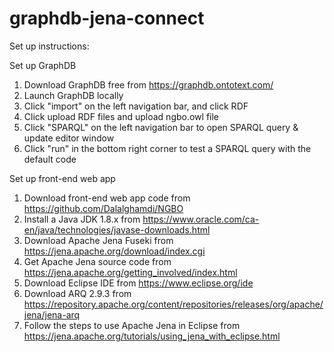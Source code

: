 # graphdb-jena-connect

Set up instructions: 

Set up GraphDB
1) Download GraphDB free from https://graphdb.ontotext.com/
2) Launch GraphDB locally
3) Click "import" on the left navigation bar, and click RDF
4) Click upload RDF files and upload ngbo.owl file
5) Click "SPARQL" on the left navigation bar to open SPARQL query & update editor window
6) Click "run" in the bottom right corner to test a SPARQL query with the default code

Set up front-end web app
1) Download front-end web app code from https://github.com/Dalalghamdi/NGBO
2) Install a Java JDK 1.8.x from https://www.oracle.com/ca-en/java/technologies/javase-downloads.html
3) Download Apache Jena Fuseki from https://jena.apache.org/download/index.cgi
4) Get Apache Jena source code from https://jena.apache.org/getting_involved/index.html
5) Download Eclipse IDE from https://www.eclipse.org/ide
6) Download ARQ 2.9.3 from https://repository.apache.org/content/repositories/releases/org/apache/jena/jena-arq
7) Follow the steps to use Apache Jena in Eclipse from https://jena.apache.org/tutorials/using_jena_with_eclipse.html

